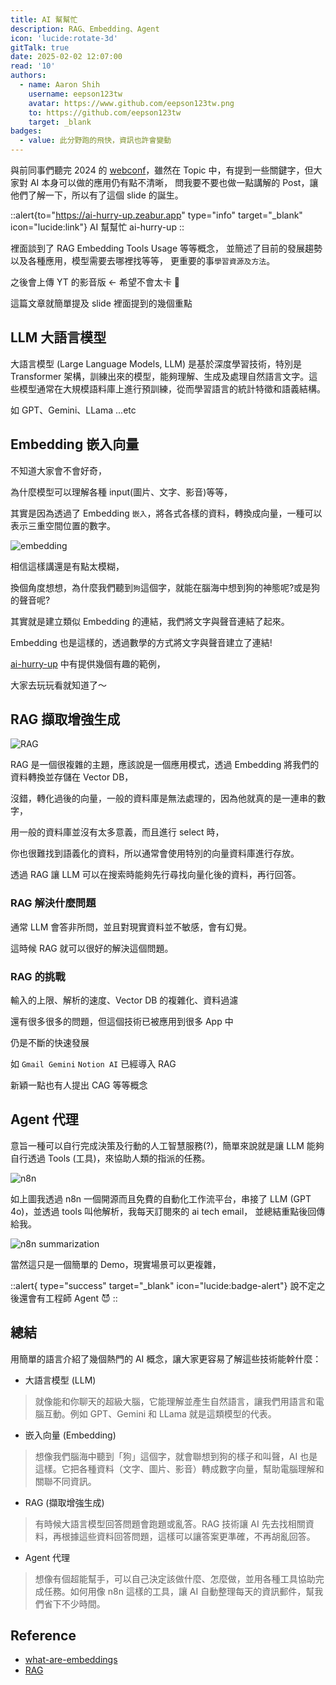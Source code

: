```yaml
---
title: AI 幫幫忙
description: RAG、Embedding、Agent
icon: 'lucide:rotate-3d'
gitTalk: true
date: 2025-02-02 12:07:00
read: '10'
authors:
  - name: Aaron Shih
    username: eepson123tw
    avatar: https://www.github.com/eepson123tw.png
    to: https://github.com/eepson123tw
    target: _blank
badges:
  - value: 此分野跑的飛快，資訊也許會變動
---
```


與前同事們聽完 2024 的 [webconf](https://webconf.tw/)，雖然在 Topic 中，有提到一些關鍵字，但大家對 AI 本身可以做的應用仍有點不清晰，
問我要不要也做一點講解的 Post，讓他們了解一下，所以有了這個 slide 的誕生。

::alert{to="https://ai-hurry-up.zeabur.app" type="info" target="_blank" icon="lucide:link"}
  AI 幫幫忙 ai-hurry-up
::

裡面談到了 RAG Embedding Tools Usage 等等概念，
並簡述了目前的發展趨勢以及各種應用，模型需要去哪裡找等等，
更重要的事`學習資源及方法`。

之後會上傳 YT 的影音版 <- 希望不會太卡 🫠

這篇文章就簡單提及 slide 裡面提到的幾個重點

## LLM 大語言模型

大語言模型 (Large Language Models, LLM) 是基於深度學習技術，特別是 Transformer 架構，訓練出來的模型，能夠理解、生成及處理自然語言文字。這些模型通常在大規模語料庫上進行預訓練，從而學習語言的統計特徵和語義結構。

如 GPT、Gemini、LLama ...etc

## Embedding 嵌入向量

不知道大家會不會好奇，

為什麼模型可以理解各種 input(圖片、文字、影音)等等，

其實是因為透過了 Embedding `嵌入`，將各式各樣的資料，轉換成向量，一種可以表示三重空間位置的數字。

![embedding](/images/ai/embedding.png)

相信這樣講還是有點太模糊，

換個角度想想，為什麼我們聽到`狗`這個字，就能在腦海中想到狗的神態呢?或是狗的聲音呢?

其實就是建立類似 Embedding 的連結，我們將文字與聲音連結了起來。

Embedding 也是這樣的，透過數學的方式將文字與聲音建立了連結!

[ai-hurry-up](https://ai-hurry-up.zeabur.app/8) 中有提供幾個有趣的範例，

大家去玩玩看就知道了～

## RAG 擷取增強生成

![RAG](/images/ai/rag.png)

RAG 是一個很複雜的主題，應該說是一個應用模式，透過 Embedding 將我們的資料轉換並存儲在 Vector DB，

沒錯，轉化過後的向量，一般的資料庫是無法處理的，因為他就真的是一連串的數字，

用一般的資料庫並沒有太多意義，而且進行 select 時，

你也很難找到語義化的資料，所以通常會使用特別的向量資料庫進行存放。

透過 RAG 讓 LLM 可以在搜索時能夠先行尋找向量化後的資料，再行回答。

### RAG 解決什麼問題

通常 LLM 會答非所問，並且對現實資料並不敏感，會有幻覺。

這時候 RAG 就可以很好的解決這個問題。

### RAG 的挑戰

輸入的上限、解析的速度、Vector DB 的複雜化、資料過濾

還有很多很多的問題，但這個技術已被應用到很多 App 中

仍是不斷的快速發展

如 `Gmail Gemini` `Notion AI` 已經導入 RAG

新穎一點也有人提出 CAG 等等概念

## Agent 代理

意旨一種可以自行完成決策及行動的人工智慧服務(?)，簡單來說就是讓 LLM 能夠自行透過 Tools (工具)，來協助人類的指派的任務。

![n8n](/images/ai/n8n.png)

如上圖我透過 n8n 一個開源而且免費的自動化工作流平台，串接了 LLM (GPT 4o)，並透過 tools 叫他解析，我每天訂閱來的 ai tech email，
並總結重點後回傳給我。

![n8n summarization](/images/ai/n8n_summarization.png)

當然這只是一個簡單的 Demo，現實場景可以更複雜，

::alert{ type="success" target="_blank" icon="lucide:badge-alert"}
  說不定之後還會有工程師 Agent 😈
::

## 總結

用簡單的語言介紹了幾個熱門的 AI 概念，讓大家更容易了解這些技術能幹什麼：

- 大語言模型 (LLM)

> 就像能和你聊天的超級大腦，它能理解並產生自然語言，讓我們用語言和電腦互動。例如 GPT、Gemini 和 LLama 就是這類模型的代表。

- 嵌入向量 (Embedding)

> 想像我們腦海中聽到「狗」這個字，就會聯想到狗的樣子和叫聲，AI 也是這樣。它把各種資料（文字、圖片、影音）轉成數字向量，幫助電腦理解和關聯不同資訊。

- RAG (擷取增強生成)

>有時候大語言模型回答問題會跑題或亂答。RAG 技術讓 AI 先去找相關資料，再根據這些資料回答問題，這樣可以讓答案更準確，不再胡亂回答。

- Agent 代理

> 想像有個超能幫手，可以自己決定該做什麼、怎麼做，並用各種工具協助完成任務。如何用像 n8n 這樣的工具，讓 AI 自動整理每天的資訊郵件，幫我們省下不少時間。

## Reference

- [what-are-embeddings](https://qdrant.tech/articles/what-are-embeddings/)
- [RAG](https://aws.amazon.com/tw/what-is/retrieval-augmented-generation/)
